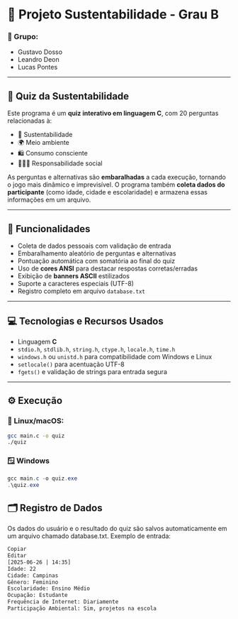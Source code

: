 # 🌿 Projeto Sustentabilidade - Grau B

### 👥 Grupo:
- Gustavo Dosso  
- Leandro Deon  
- Lucas Pontes  

---

## 🧩 Quiz da Sustentabilidade

Este programa é um **quiz interativo em linguagem C**, com 20 perguntas relacionadas à:

- 🌱 Sustentabilidade  
- 🌍 Meio ambiente  
- 🛍️ Consumo consciente  
- 🧑‍🤝‍🧑 Responsabilidade social  

As perguntas e alternativas são **embaralhadas** a cada execução, tornando o jogo mais dinâmico e imprevisível. O programa também **coleta dados do participante** (como idade, cidade e escolaridade) e armazena essas informações em um arquivo.

---

## 🎯 Funcionalidades

- Coleta de dados pessoais com validação de entrada
- Embaralhamento aleatório de perguntas e alternativas
- Pontuação automática com somatória ao final do quiz
- Uso de **cores ANSI** para destacar respostas corretas/erradas
- Exibição de **banners ASCII** estilizados
- Suporte a caracteres especiais (UTF-8)
- Registro completo em arquivo `database.txt`

---

## 💻 Tecnologias e Recursos Usados

- Linguagem **C**
- `stdio.h`, `stdlib.h`, `string.h`, `ctype.h`, `locale.h`, `time.h`
- `windows.h` ou `unistd.h` para compatibilidade com Windows e Linux
- `setlocale()` para acentuação UTF-8
- `fgets()` e validação de strings para entrada segura

---

## ⚙️ Execução

### 🐧 Linux/macOS:
```bash
gcc main.c -o quiz
./quiz
```

### 🪟 Windows
```PowerShell
gcc main.c -o quiz.exe
.\quiz.exe
```


## 🗂️ Registro de Dados

Os dados do usuário e o resultado do quiz são salvos automaticamente em um arquivo chamado database.txt. Exemplo de entrada:

```txt
Copiar
Editar
[2025-06-26 | 14:35]
Idade: 22
Cidade: Campinas
Gênero: Feminino
Escolaridade: Ensino Médio
Ocupação: Estudante
Frequência de Internet: Diariamente
Participação Ambiental: Sim, projetos na escola
```